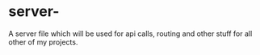 # server-

A server file which will be used for api calls, routing and other stuff for all other of my projects.
